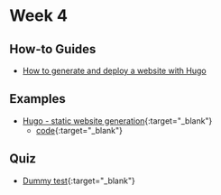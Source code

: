 # Week 4

## How-to Guides

- [How to generate and deploy a website with Hugo](/web-course/how-to-guides/how-to-generate-and-deploy-a-website-with-hugo/)

## Examples

- [Hugo - static website generation](https://heig-vd-web.github.io/hugo-example/){:target="_blank"}
	- [code](https://github.com/HEIG-VD-WEB/hugo-example){:target="_blank"}

## Quiz

- [Dummy test](https://eval.iict-heig-vd.in/jam-sessions/clnmz0pcj002fl80p8xi2xnnv){:target="_blank"}
